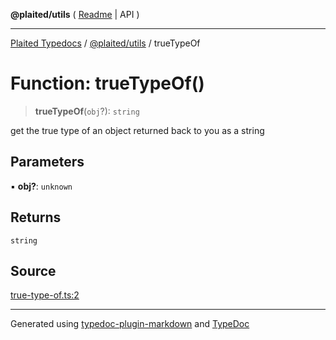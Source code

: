**@plaited/utils** ( [Readme](../README.md) \| API )

***

[Plaited Typedocs](../../../modules.md) / [@plaited/utils](../modules.md) / trueTypeOf

# Function: trueTypeOf()

> **trueTypeOf**(`obj`?): `string`

get the true type of an object returned back to you as a string

## Parameters

▪ **obj?**: `unknown`

## Returns

`string`

## Source

[true-type-of.ts:2](https://github.com/plaited/plaited/blob/b151218/libs/utils/src/true-type-of.ts#L2)

***

Generated using [typedoc-plugin-markdown](https://www.npmjs.com/package/typedoc-plugin-markdown) and [TypeDoc](https://typedoc.org/)
